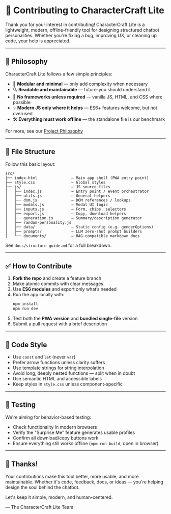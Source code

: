 # 🤝 Contributing to CharacterCraft Lite

Thank you for your interest in contributing! CharacterCraft Lite is a lightweight, modern, offline-friendly tool for designing structured chatbot personalities. Whether you're fixing a bug, improving UX, or cleaning up code, your help is appreciated.

---

## 📜 Philosophy

CharacterCraft Lite follows a few simple principles:

- 🧩 **Modular and minimal** — only add complexity when necessary
- 🔍 **Readable and maintainable** — future-you should understand it
- 🚫 **No frameworks unless required** — vanilla JS, HTML, and CSS where possible
- 💡 **Modern JS only where it helps** — ES6+ features welcome, but not overused
- 🛠️ **Everything must work offline** — the standalone file is our benchmark

For more, see our [Project Philosophy](./project-philosophy.md)

---

## 📁 File Structure

Follow this basic layout:

```
src/
├── index.html               ← Main app shell (PWA entry point)
├── style.css                ← Global styles
├── js/                      ← JS source files
│   ├── index.js             ← Entry point / event orchestrator
│   ├── utils.js             ← General helpers
│   ├── dom.js               ← DOM references / lookups
│   ├── modals.js            ← Modal UI logic
│   ├── inputs.js            ← Form, chips, selectors
│   ├── export.js            ← Copy, download helpers
│   ├── generation.js        ← Summary/description generator
│   ├── random-personality.js
│   ├── data/                ← Static config (e.g. genderOptions)
│   ├── prompts/             ← LLM zero-shot prompt builders
│   └── documents/           ← RAG-compatible markdown docs
```

See `docs/structure-guide.md` for a full breakdown.

---

## ✅ How to Contribute

1. **Fork the repo** and create a feature branch
2. Make atomic commits with clear messages
3. Use **ES6 modules** and export only what’s needed
4. Run the app locally with:
   ```bash
   npm install
   npm run dev
   ```
5. Test both the **PWA version** and **bundled single-file** version
6. Submit a pull request with a brief description

---

## 💅 Code Style

- Use `const` and `let` (never `var`)
- Prefer arrow functions unless clarity suffers
- Use template strings for string interpolation
- Avoid long, deeply nested functions — split when in doubt
- Use semantic HTML and accessible labels
- Keep styles in `style.css` unless component-specific

---

## 🧪 Testing

We're aiming for behavior-based testing:

- Check functionality in modern browsers
- Verify the "Surprise Me" feature generates usable profiles
- Confirm all download/copy buttons work
- Ensure everything still works offline (`npm run build`, open in browser)

---

## 🙌 Thanks!

Your contributions make this tool better, more usable, and more maintainable. Whether it's code, feedback, docs, or ideas — you're helping design the soul behind the chatbot.

Let's keep it simple, modern, and human-centered.

— The CharacterCraft Lite Team

